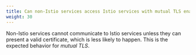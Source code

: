 ```yaml
---
title: Can non-Istio services access Istio services with mutual TLS enabled?
weight: 30
---
```

Non-Istio services cannot communicate to Istio services unless they can present
a valid certificate, which is less likely to happen. This is the expected
behavior for *mutual TLS*.
